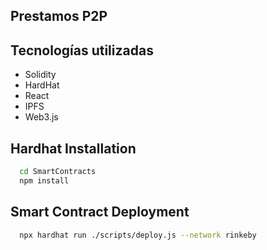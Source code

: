 ## Prestamos P2P

## Tecnologías utilizadas

  - Solidity
  - HardHat
  - React
  - IPFS
  - Web3.js


## Hardhat Installation

```bash
  cd SmartContracts
  npm install
```


## Smart Contract Deployment

```bash
  npx hardhat run ./scripts/deploy.js --network rinkeby
```



